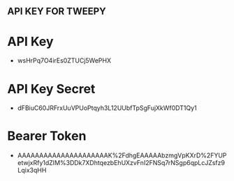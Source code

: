 ## API KEY FOR TWEEPY
# API Key
- wsHrPq7O4irEs0ZTUCj5WePHX
# API Key Secret
- dFBiuC60JRFrxUuVPUoPtqyh3L12UUbfTpSgFujXkWf0DT1Qy1
# Bearer Token
- AAAAAAAAAAAAAAAAAAAAAK%2FdhgEAAAAAbzmgVpKXrD%2FYUPetwjxRfy1dZIM%3DDk7XDhtqezbEhUXzvFnI2FNSq7rNSgp6qpLcJZsfz9Lqix3qHH